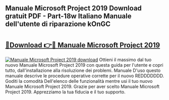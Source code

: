 ## Manuale Microsoft Project 2019 Download gratuit PDF - Part-18w Italiano Manuale dell'utente di riparazione kOnGC

# <h2><a href="http://dfgzo1e.blite.top/?on=Manuale+Microsoft+Project+2019">🔗Download 👉🔴 Manuale Microsoft Project 2019</a></h2>

[![Manuale Microsoft Project 2019 download](https://i.imgur.com/lujVjoI.png)](http://dfgzo1e.blite.top/?on=Manuale+Microsoft+Project+2019)
Ottieni il massimo dal tuo nuovo Manuale Microsoft Project 2019 con questa guida per l'utente e copri tutto, dall'installazione alla risoluzione dei problemi. Manuale D'uso questo manuale descrive le procedure operative corrette per il nuovo REDDDDDDD. Goditi la comodità Dell'elenco delle funzionalità mentre usi il tuo nuovo Manuale Microsoft Project 2019. Grazie per aver scelto Manuale Microsoft Project 2019. Apprezziamo la tua fiducia e il tuo supporto.
